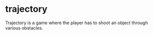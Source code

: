 trajectory
==========

Trajectory is a game where the player has to shoot an object through various obstacles.
